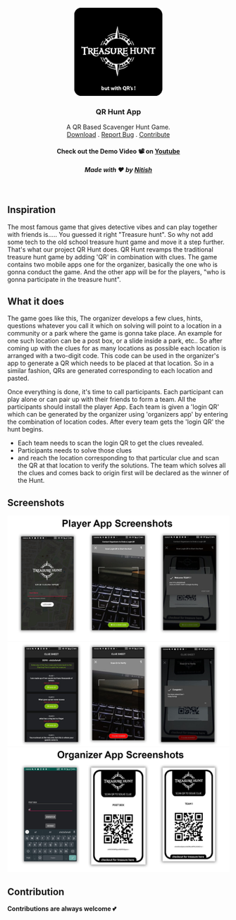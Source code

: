 <p align="center">
  <a href="#">
    <img src="screenshots/logo.png?raw=true" alt="Logo" width="200" height="200">
  </a>

  <h3 align="center">QR Hunt App</h3>

  <p align="center">
    A QR Based Scavenger Hunt Game.
   <br />
    <a href="/releases">Download</a>
    .
    <a href="https://github.com/NitishGadangi/QR-Hunt/issues">Report Bug</a>
    .
   <a href="#contribution">Contribute</a>
  
  <h4 align="center">Check out the Demo Video 📽 on <a href="https://www.youtube.com/watch?v=d_L8FHtgqVA">Youtube</a></h3>
  <h5 align="center">Made with ❤️ by  <a href="https://nitishgadangi.github.io/">Nitish</a></h3>
  
  </p>
</p>
</br>


## Inspiration
The most famous game that gives detective vibes and can play together with friends is..... You guessed it right "Treasure hunt".
So why not add some tech to the old school treasure hunt game and move it a step further. That's what our project QR Hunt does.
QR Hunt revamps the traditional treasure hunt game by adding 'QR' in combination with clues. 
The game contains two mobile apps one for the organizer, basically the one who is gonna conduct the game. And the other app will be for the players, "who is gonna participate in the treasure hunt".

## What it does

The game goes like this, 
The organizer develops a few clues, hints, questions whatever you call it which on solving will point to a location in a community or a park where the game is gonna take place. An example for one such location can be a post box, or a slide inside a park, etc..
So after coming up with the clues for as many locations as possible each location is arranged with a two-digit code. This code can be used in the organizer's app to generate a QR which needs to be placed at that location. So in a similar fashion, QRs are generated corresponding to each location and pasted.

Once everything is done, it's time to call participants. Each participant can play alone or can pair up with their friends to form a team.
All the participants should install the player App. Each team is given a 'login QR' which can be generated by the organizer using 'organizers app' by entering the combination of location codes. After every team gets the 'login QR' the hunt begins. 

- Each team needs to scan the login QR to get the clues revealed.
- Participants needs to solve those clues 
- and reach the location corresponding to that particular clue and scan the QR at that location to verify the solutions.
The team which solves all the clues and comes back to origin first will be declared as the winner of the Hunt.

## Screenshots
![screenshot1](/screenshots/ss1.jpg)
![screenshot2](/screenshots/ss2.jpg)
![screenshot3](/screenshots/ss3.jpg)

## Contribution
**Contributions are always welcome 💕**
